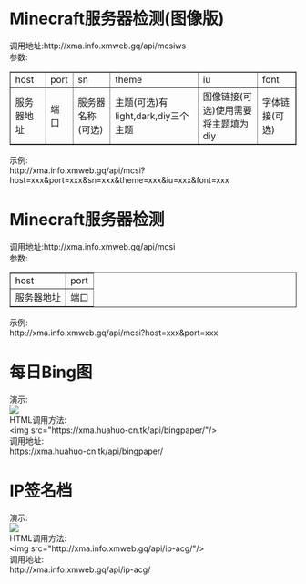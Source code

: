 <h1>Minecraft服务器检测(图像版)</h1>
调用地址:http://xma.info.xmweb.gq/api/mcsiws<br />
参数:<br />
<table border="1">
<tr>
 <td>host</td>
 <td>port</td>
 <td>sn</td>
 <td>theme</td>
 <td>iu</td>
 <td>font</td>
</tr>
<tr>
 <td>服务器地址</td>
 <td>端口</td>
 <td>服务器名称(可选)</td>
 <td>主题(可选)有light,dark,diy三个主题</td>
 <td>图像链接(可选)使用需要将主题填为diy</td>
 <td>字体链接(可选)</td>
</tr>
</table>
示例:<br />http://xma.info.xmweb.gq/api/mcsi?host=xxx&port=xxx&sn=xxx&theme=xxx&iu=xxx&font=xxx
<h1>Minecraft服务器检测</h1>
调用地址:http://xma.info.xmweb.gq/api/mcsi<br />
参数:<br />
<table border="1">
<tr>
 <td>host</td>
 <td>port</td>
</tr>
<tr>
 <td>服务器地址</td>
 <td>端口</td>
</tr>
</table>
示例:<br />http://xma.info.xmweb.gq/api/mcsi?host=xxx&port=xxx
<h1>每日Bing图</h1>
 <p>演示:<br />
  <img src="https://xma.huahuo-cn.tk/api/bingpaper/"/><br />
  HTML调用方法:<br />
  &lt;img src=&quot;https://xma.huahuo-cn.tk/api/bingpaper/&quot;/&gt;<br />
  调用地址:<br />
  https://xma.huahuo-cn.tk/api/bingpaper/<br />
 </p>
<h1>IP签名档</h1>
 <p>演示:<br />
  <img src="http://xma.info.xmweb.gq/api/ip-acg/"/><br />
  HTML调用方法:<br />
  &lt;img src=&quot;http://xma.info.xmweb.gq/api/ip-acg/&quot;/&gt;<br />
  调用地址:<br />
  http://xma.info.xmweb.gq/api/ip-acg/<br />
 </p>
